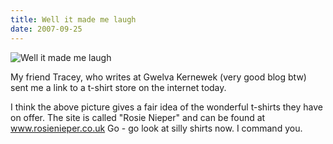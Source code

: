 ```yaml
---
title: Well it made me laugh
date: 2007-09-25
---
```


![Well it made me laugh](https://source.unsplash.com/di8ognBauG0/1600x900)

My friend Tracey, who writes at Gwelva Kernewek (very good blog btw) sent me a link to a t-shirt store on the internet today.

I think the above picture gives a fair idea of the wonderful t-shirts they have on offer. The site is called "Rosie Nieper" and can be found at www.rosienieper.co.uk Go - go look at silly shirts now. I command you.